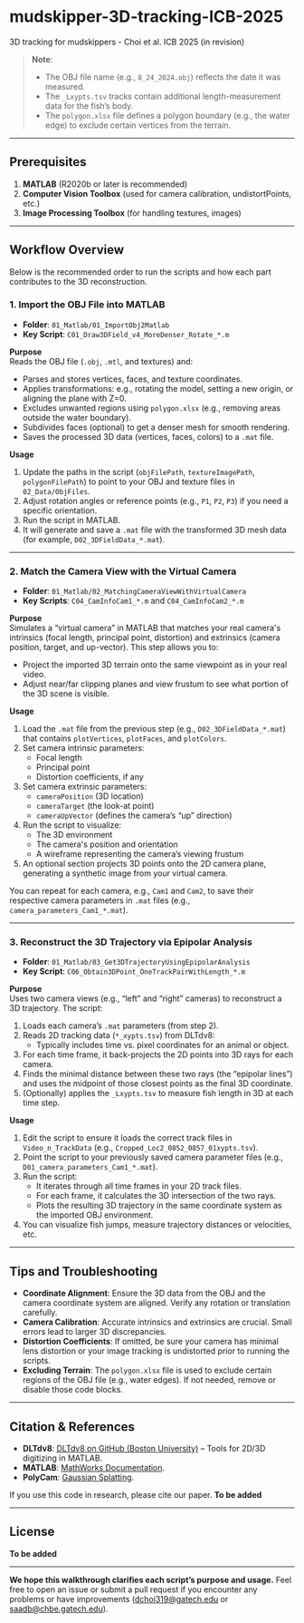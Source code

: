 # mudskipper-3D-tracking-ICB-2025
3D tracking for mudskippers - Choi et al. ICB 2025 (in revision)

> **Note**:  
> - The OBJ file name (e.g., `8_24_2024.obj`) reflects the date it was measured.  
> - The `_Lxypts.tsv` tracks contain additional length-measurement data for the fish’s body.  
> - The `polygon.xlsx` file defines a polygon boundary (e.g., the water edge) to exclude certain vertices from the terrain.

---

## Prerequisites

1. **MATLAB** (R2020b or later is recommended)  
2. **Computer Vision Toolbox** (used for camera calibration, undistortPoints, etc.)  
3. **Image Processing Toolbox** (for handling textures, images)  

---

## Workflow Overview

Below is the recommended order to run the scripts and how each part contributes to the 3D reconstruction.

### 1. Import the OBJ File into MATLAB

- **Folder**: `01_Matlab/01_ImportObj2Matlab`  
- **Key Script**: `C01_Draw3DField_v4_MoreDenser_Rotate_*.m`

**Purpose**  
Reads the OBJ file (`.obj`, `.mtl`, and textures) and:
- Parses and stores vertices, faces, and texture coordinates.
- Applies transformations: e.g., rotating the model, setting a new origin, or aligning the plane with Z=0.
- Excludes unwanted regions using `polygon.xlsx` (e.g., removing areas outside the water boundary).
- Subdivides faces (optional) to get a denser mesh for smooth rendering.
- Saves the processed 3D data (vertices, faces, colors) to a `.mat` file.

**Usage**  
1. Update the paths in the script (`objFilePath`, `textureImagePath`, `polygonFilePath`) to point to your OBJ and texture files in `02_Data/ObjFiles`.
2. Adjust rotation angles or reference points (e.g., `P1`, `P2`, `P3`) if you need a specific orientation.
3. Run the script in MATLAB.  
4. It will generate and save a `.mat` file with the transformed 3D mesh data (for example, `D02_3DFieldData_*.mat`).

---

### 2. Match the Camera View with the Virtual Camera

- **Folder**: `01_Matlab/02_MatchingCameraViewWithVirtualCamera`  
- **Key Scripts**: `C04_CamInfoCam1_*.m` and `C04_CamInfoCam2_*.m`

**Purpose**  
Simulates a “virtual camera” in MATLAB that matches your real camera's intrinsics (focal length, principal point, distortion) and extrinsics (camera position, target, and up-vector). This step allows you to:
- Project the imported 3D terrain onto the same viewpoint as in your real video.
- Adjust near/far clipping planes and view frustum to see what portion of the 3D scene is visible.

**Usage**  
1. Load the `.mat` file from the previous step (e.g., `D02_3DFieldData_*.mat`) that contains `plotVertices`, `plotFaces`, and `plotColors`.
2. Set camera intrinsic parameters:
   - Focal length
   - Principal point
   - Distortion coefficients, if any  
3. Set camera extrinsic parameters:
   - `cameraPosition` (3D location)
   - `cameraTarget` (the look-at point)
   - `cameraUpVector` (defines the camera’s “up” direction)
4. Run the script to visualize:
   - The 3D environment
   - The camera's position and orientation
   - A wireframe representing the camera’s viewing frustum
5. An optional section projects 3D points onto the 2D camera plane, generating a synthetic image from your virtual camera.

You can repeat for each camera, e.g., `Cam1` and `Cam2`, to save their respective camera parameters in `.mat` files (e.g., `camera_parameters_Cam1_*.mat`).

---

### 3. Reconstruct the 3D Trajectory via Epipolar Analysis

- **Folder**: `01_Matlab/03_Get3DTrajectoryUsingEpipolarAnalysis`  
- **Key Script**: `C06_Obtain3DPoint_OneTrackPairWithLength_*.m`

**Purpose**  
Uses two camera views (e.g., “left” and “right” cameras) to reconstruct a 3D trajectory. The script:
1. Loads each camera’s `.mat` parameters (from step 2).
2. Reads 2D tracking data (`*_xypts.tsv`) from DLTdv8:
   - Typically includes time vs. pixel coordinates for an animal or object.
3. For each time frame, it back-projects the 2D points into 3D rays for each camera.
4. Finds the minimal distance between these two rays (the “epipolar lines”) and uses the midpoint of those closest points as the final 3D coordinate.
5. (Optionally) applies the `_Lxypts.tsv` to measure fish length in 3D at each time step.

**Usage**  
1. Edit the script to ensure it loads the correct track files in `Video_n_TrackData` (e.g., `Cropped_Loc2_0852_0857_01xypts.tsv`).
2. Point the script to your previously saved camera parameter files (e.g., `D01_camera_parameters_Cam1_*.mat`).
3. Run the script:
   - It iterates through all time frames in your 2D track files.
   - For each frame, it calculates the 3D intersection of the two rays.
   - Plots the resulting 3D trajectory in the same coordinate system as the imported OBJ environment.
4. You can visualize fish jumps, measure trajectory distances or velocities, etc.

---

## Tips and Troubleshooting

- **Coordinate Alignment**: Ensure the 3D data from the OBJ and the camera coordinate system are aligned. Verify any rotation or translation carefully.
- **Camera Calibration**: Accurate intrinsics and extrinsics are crucial. Small errors lead to larger 3D discrepancies.
- **Distortion Coefficients**: If omitted, be sure your camera has minimal lens distortion or your image tracking is undistorted prior to running the scripts.
- **Excluding Terrain**: The `polygon.xlsx` file is used to exclude certain regions of the OBJ file (e.g., water edges). If not needed, remove or disable those code blocks.

---

## Citation & References

- **DLTdv8**: [DLTdv8 on GitHub (Boston University)](http://www.unc.edu/~thedrick/dltdv/) – Tools for 2D/3D digitizing in MATLAB.  
- **MATLAB**: [MathWorks Documentation](https://www.mathworks.com/help/).
- **PolyCam**: [Gaussian Splatting](https://poly.cam).

If you use this code in research, please cite our paper.
**To be added**

---

## License

**To be added**

---

**We hope this walkthrough clarifies each script’s purpose and usage.** Feel free to open an issue or submit a pull request if you encounter any problems or have improvements (dchoi319@gatech.edu or saadb@chbe.gatech.edu).
